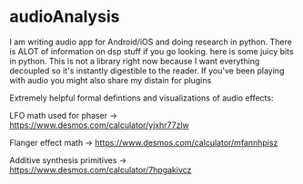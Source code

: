 # audioAnalysis
I am writing audio app for Android/iOS and doing research in python. There is ALOT of information on dsp stuff if you go looking. here is some juicy bits in python. This is not a library right now because I want everything decoupled so it's instantly digestible to the reader. If you've been playing with audio you might also share my distain for plugins

Extremely helpful formal defintions and visualizations of audio effects:

LFO math used for phaser -> https://www.desmos.com/calculator/yjxhr77zlw

Flanger effect math -> https://www.desmos.com/calculator/mfannhpisz

Additive synthesis primitives -> https://www.desmos.com/calculator/7hpgakivcz

